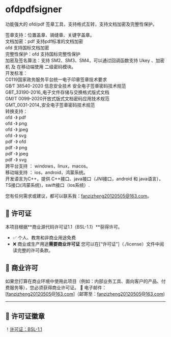 # ofdpdfsigner
功能强大的 ofd/pdf 签章工具，支持格式互转，支持文档加密及完整性保护。

签章支持：位置盖章、骑缝章、关键字盖章。  
文档加密：pdf 支持pdf标准的文档加密  
        ofd 支持国标文档加密  
完整性保护：ofd 支持国标完整性保护  
加密及签名算法：支持 SM2、SM3、SM4，可以通过回调函数支持 Ukey 、加密机 及 在移动端使用 二级密码模块。  
开发标准：  
        C0119国家政务服务平台统一电子印章签章技术要求  
        GB∕T 38540-2020 信息安全技术 安全电子签章密码技术规范  
        GBT_33190-2016_电子文件存储与交换格式版式文档  
        GM/T 0099-2020开放式版式文档密码应用技术规范  
        GMT_0031-2014_安全电子签章密码技术规范  
转换支持：  
        ofd -》 pdf  
        ofd -》 png  
        ofd -》 jpeg  
        ofd -》 svg  
        pdf -》 ofd  
        pdf -》 png  
        pdf -》 jpeg  
        pdf -》 svg  
跨平台支持 ： windows，linux，macos。  
移动端支持 ： ios，android，鸿蒙系统。  
开发语言为C++，提供 C++接口、java接口（JNI接口，android 和 java语言），TS接口(鸿蒙系统)，swift接口（ios系统）.  

您有任何需求或建议，都可以联系我：fanzizheng20120505@163.com。

## 📜 许可证
本项目根据**商业源代码许可证1.1（BSL-1.1）**获得许可。
- ✅ 个人、教育和非商业用途免费
- ❌ 商业或生产用途**需要商业许可证**
您可以在[“许可证”]（./license）文件中阅读完整的许可条款。
## 💼 商业许可
如果您打算在商业环境中使用此项目（例如：内部业务工具、面向客户的产品、付费服务等），您必须获得商业许可证。
📧 电子邮件：[fanzizheng20120505@163.com]（邮寄至：fanzizheng20120505@163.com)

---
## 🧾 许可证徽章
！[许可证：BSL-1.1](https://img.shields.io/badge/license-BSL--1.1-blue)
